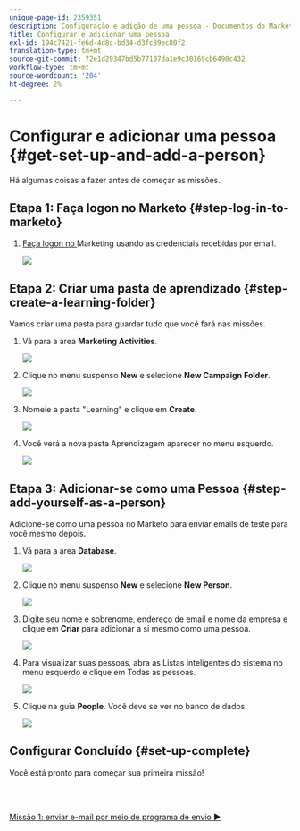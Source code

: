 ```yaml
---
unique-page-id: 2359351
description: Configuração e adição de uma pessoa - Documentos do Marketo - Documentação do produto
title: Configurar e adicionar uma pessoa
exl-id: 194c7421-fe6d-4d8c-bd34-d3fc89ec80f2
translation-type: tm+mt
source-git-commit: 72e1d29347bd5b77107da1e9c30169cb6490c432
workflow-type: tm+mt
source-wordcount: '204'
ht-degree: 2%

---
```


# Configurar e adicionar uma pessoa {#get-set-up-and-add-a-person}

Há algumas coisas a fazer antes de começar as missões.

## Etapa 1: Faça logon no Marketo {#step-log-in-to-marketo}

1. [Faça logon no ](https://app.marketo.com) Marketing usando as credenciais recebidas por email.

   ![](assets/one.png)

## Etapa 2: Criar uma pasta de aprendizado {#step-create-a-learning-folder}

Vamos criar uma pasta para guardar tudo que você fará nas missões.

1. Vá para a área **Marketing Activities**.

   ![](assets/two.png)

1. Clique no menu suspenso **New** e selecione **New Campaign Folder**.

   ![](assets/image2014-9-24-10-3a53-3a38.png)

1. Nomeie a pasta &quot;Learning&quot; e clique em **Create**.

   ![](assets/image2014-9-24-10-3a53-3a55.png)

1. Você verá a nova pasta Aprendizagem aparecer no menu esquerdo.

   ![](assets/image2014-9-24-10-3a54-3a9.png)

## Etapa 3: Adicionar-se como uma Pessoa {#step-add-yourself-as-a-person}

Adicione-se como uma pessoa no Marketo para enviar emails de teste para você mesmo depois.

1. Vá para a área **Database**.

   ![](assets/db.png)

1. Clique no menu suspenso **New** e selecione **New Person**.

   ![](assets/seven.png)

1. Digite seu nome e sobrenome, endereço de email e nome da empresa e clique em **Criar** para adicionar a si mesmo como uma pessoa.

   ![](assets/eight.png)

1. Para visualizar suas pessoas, abra as Listas inteligentes do sistema no menu esquerdo e clique em Todas as pessoas.

   ![](assets/nine.png)

1. Clique na guia **People**. Você deve se ver no banco de dados.

   ![](assets/ten.png)

## Configurar Concluído {#set-up-complete}

Você está pronto para começar sua primeira missão!

<br> 

[Missão 1: enviar e-mail por meio de programa de envio ►](/help/marketo/getting-started/quick-wins/send-an-email.md)
